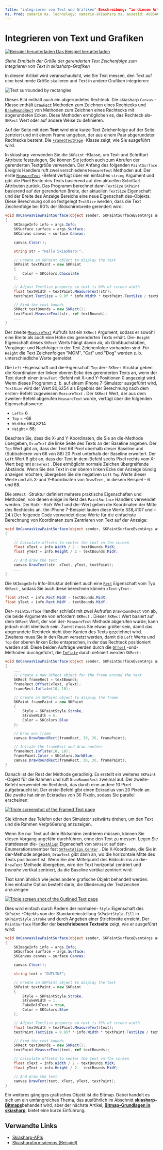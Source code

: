 ```yaml
---
Title: "integrieren von Text und Grafiken" Beschreibung: "in diesem Artikel wird erläutert, wie Sie die Größe der gerenderten Text Zeichenfolge für die Integration von Text mit skiasharp-Grafiken in Xamarin.Forms Anwendungen bestimmen und dies mit Beispielcode veranschaulichen."
ms. Prod: xamarin ms. Technology: xamarin-skiasharp ms. assetid: A0B5AC82-7736-4AD8-AA16-FE43E18D203C Author: davidbritch ms. Author: dabritch ms. Date: 03/10/2017 NO-LOC: [ Xamarin.Forms , Xamarin.Essentials ]
---
```


# <a name="integrating-text-and-graphics"></a>Integrieren von Text und Grafiken

[![Beispiel herunterladen](~/media/shared/download.png) Das Beispiel herunterladen](https://docs.microsoft.com/samples/xamarin/xamarin-forms-samples/skiasharpforms-demos)

_Siehe Ermitteln der Größe der gerenderten Text Zeichenfolge zum Integrieren von Text in skiasharp-Grafiken_

In diesem Artikel wird veranschaulicht, wie Sie Text messen, den Text auf eine bestimmte Größe skalieren und Text in andere Grafiken integrieren:

![](text-images/textandgraphicsexample.png "Text surrounded by rectangles")

Dieses Bild enthält auch ein abgerundetes Rechteck. Die skiasharp `Canvas` -Klasse enthält [`DrawRect`](xref:SkiaSharp.SKCanvas.DrawRect*) Methoden zum Zeichnen eines Rechtecks und [`DrawRoundRect`](xref:SkiaSharp.SKCanvas.DrawRoundRect*) von Methoden zum Zeichnen eines Rechtecks mit abgerundeten Ecken. Diese Methoden ermöglichen es, das Rechteck als- `SKRect` Wert oder auf andere Weise zu definieren.

Auf der Seite mit dem **Text** wird eine kurze Text Zeichenfolge auf der Seite zentriert und mit einem Frame umgeben, der aus einem Paar abgerundeter Rechtecke besteht. Die [`FramedTextPage`](https://github.com/xamarin/xamarin-forms-samples/blob/master/SkiaSharpForms/Demos/Demos/SkiaSharpFormsDemos/Basics/FramedTextPage.cs) -Klasse zeigt, wie Sie ausgeführt wird.

In skiasharp verwenden Sie die `SKPaint` -Klasse, um Text-und Schriftart Attribute festzulegen, Sie können Sie jedoch auch zum Abrufen der gerenderten Textgröße verwenden. Der Anfang des folgenden `PaintSurface` Ereignis Handlers ruft zwei verschiedene `MeasureText` Methoden auf. Der erste [`MeasureText`](xref:SkiaSharp.SKPaint.MeasureText(System.String)) -Befehl verfügt über ein einfaches `string` Argument und gibt die Pixel Breite des Texts basierend auf den aktuellen Schriftart Attributen zurück. Das Programm berechnet dann `TextSize` `SKPaint` basierend auf der gerenderten Breite, der aktuellen `TextSize` Eigenschaft und der Breite des Anzeige Bereichs eine neue Eigenschaft des-Objekts. Diese Berechnung soll so festgelegt `TextSize` werden, dass die Text Zeichenfolge bei 90% der Bildschirmbreite gerendert wird:

```csharp
void OnCanvasViewPaintSurface(object sender, SKPaintSurfaceEventArgs args)
{
    SKImageInfo info = args.Info;
    SKSurface surface = args.Surface;
    SKCanvas canvas = surface.Canvas;

    canvas.Clear();

    string str = "Hello SkiaSharp!";

    // Create an SKPaint object to display the text
    SKPaint textPaint = new SKPaint
    {
        Color = SKColors.Chocolate
    };

    // Adjust TextSize property so text is 90% of screen width
    float textWidth = textPaint.MeasureText(str);
    textPaint.TextSize = 0.9f * info.Width * textPaint.TextSize / textWidth;

    // Find the text bounds
    SKRect textBounds = new SKRect();
    textPaint.MeasureText(str, ref textBounds);
    ...
}
```

Der zweite [`MeasureText`](xref:SkiaSharp.SKPaint.MeasureText(System.String,SkiaSharp.SKRect@)) Aufrufs hat ein `SKRect` Argument, sodass er sowohl eine Breite als auch eine Höhe des gerenderten Texts erhält. Die- `Height` Eigenschaft dieses `SKRect` Werts hängt davon ab, ob Großbuchstaben, Vorgänger und Nachfolger in der Text Zeichenfolge vorhanden sind. Für `Height` die Text Zeichenfolgen "MOM", "Cat" und "Dog" werden z. b. unterschiedliche Werte gemeldet.

Die `Left` -Eigenschaft und die-Eigenschaft `Top` der- `SKRect` Struktur geben die Koordinaten der linken oberen Ecke des gerenderten Texts an, wenn der Text durch einen `DrawText` -Befehl mit X-und Y-Positionen 0 angezeigt wird. Wenn dieses Programm z. b. auf einem iPhone 7-Simulator ausgeführt wird, `TextSize` wird der Wert 90,6254 als Ergebnis der Berechnung nach dem ersten-Befehl zugewiesen `MeasureText` . Der `SKRect` Wert, der aus dem zweiten-Befehl abgerufen `MeasureText` wurde, verfügt über die folgenden Eigenschaftswerte:

- `Left`= 6
- `Top` = &ndash;68
- `Width`= 664,8214
- `Height`= 88;

Beachten Sie, dass die X-und Y-Koordinaten, die Sie an die-Methode übergeben, `DrawText` die linke Seite des Texts an der Baseline angeben. Der `Top` Wert gibt an, dass der Text 68 Pixel oberhalb dieser Baseline und (Subtrahieren von 68 von 88) 20 Pixel unterhalb der Baseline erweitert. Der `Left` Wert 6 gibt an, dass der Text in dem-Befehl sechs Pixel rechts vom X-Wert beginnt `DrawText` . Dies ermöglicht normale Zeichen übergreifende Abstände. Wenn Sie den Text in der oberen linken Ecke der Anzeige bündig anzeigen möchten, übergeben Sie die negativen `Left` `Top` Werte dieser Werte und als X-und Y-Koordinaten von `DrawText` , in diesem Beispiel &ndash; 6 und 68.

Die `SKRect` -Struktur definiert mehrere praktische Eigenschaften und Methoden, von denen einige im Rest des `PaintSurface` Handlers verwendet werden. Der `MidX` - `MidY` Wert und der-Wert geben die Koordinaten der Mitte des Rechtecks an. (Im iPhone 7-Beispiel lauten diese Werte 338,4107 und &ndash; 24.) Der folgende Code verwendet diese Werte für die einfachste Berechnung von Koordinaten zum Zentrieren von Text auf der Anzeige:

```csharp
void OnCanvasViewPaintSurface(object sender, SKPaintSurfaceEventArgs args)
{
    ...
    // Calculate offsets to center the text on the screen
    float xText = info.Width / 2 - textBounds.MidX;
    float yText = info.Height / 2 - textBounds.MidY;

    // And draw the text
    canvas.DrawText(str, xText, yText, textPaint);
    ...
}
```

Die `SKImageInfo` Info-Struktur definiert auch eine [`Rect`](xref:SkiaSharp.SKImageInfo.Rect) Eigenschaft vom Typ `SKRect` , sodass Sie auch diese berechnen können `xText` `yText` :

```csharp
float xText = info.Rect.MidX - textBounds.MidX;
float yText = info.Rect.MidY - textBounds.MidY;
```

Der- `PaintSurface` Handler schließt mit zwei Aufrufen `DrawRoundRect` von ab, die beide Argumente von erfordern `SKRect` . Dieser `SKRect` Wert basiert auf dem `SKRect` Wert, der von der- `MeasureText` Methode abgerufen wurde, kann jedoch nicht identisch sein. Zuerst muss Sie etwas größer sein, damit das abgerundete Rechteck nicht über Kanten des Texts gezeichnet wird. Zweitens muss Sie in den Raum versetzt werden, damit die `Left` Werte und `Top` der oberen linken Ecke entsprechen, in der das Rechteck positioniert werden soll. Diese beiden Aufträge werden durch die [`Offset`](xref:SkiaSharp.SKRect.Offset*) -und-Methoden durchgeführt, die [`Inflate`](xref:SkiaSharp.SKRect.Inflate*) durch definiert werden `SKRect` :

```csharp
void OnCanvasViewPaintSurface(object sender, SKPaintSurfaceEventArgs args)
{
    ...
    // Create a new SKRect object for the frame around the text
    SKRect frameRect = textBounds;
    frameRect.Offset(xText, yText);
    frameRect.Inflate(10, 10);

    // Create an SKPaint object to display the frame
    SKPaint framePaint = new SKPaint
    {
        Style = SKPaintStyle.Stroke,
        StrokeWidth = 5,
        Color = SKColors.Blue
    };

    // Draw one frame
    canvas.DrawRoundRect(frameRect, 20, 20, framePaint);

    // Inflate the frameRect and draw another
    frameRect.Inflate(10, 10);
    framePaint.Color = SKColors.DarkBlue;
    canvas.DrawRoundRect(frameRect, 30, 30, framePaint);
}
```

Danach ist der Rest der Methode geradlinig. Es erstellt ein weiteres `SKPaint` -Objekt für die Rahmen und ruft `DrawRoundRect` zweimal auf. Der zweite-Befehl verwendet ein Rechteck, das durch eine andere 10 Pixel aufgebraucht ist. Der erste-Befehl gibt einen Eckradius von 20 Pixeln an. Die zweite hat einen Eckradius von 30 Pixeln, sodass Sie parallel erscheinen:

 [![](text-images/framedtext-small.png "Triple screenshot of the Framed Text page")](text-images/framedtext-large.png#lightbox "Triple screenshot of the Framed Text page")

Sie können das Telefon oder den Simulator seitwärts drehen, um den Text und die Rahmen Vergrößerung anzuzeigen.

Wenn Sie nur Text auf dem Bildschirm zentrieren müssen, können Sie diesen Vorgang ungefähr durchführen, ohne den Text zu messen. Legen Sie stattdessen die- [`TextAlign`](xref:SkiaSharp.SKPaint.TextAlign) Eigenschaft von `SKPaint` auf den-Enumerationsmember fest [`SKTextAlign.Center`](xref:SkiaSharp.SKTextAlign) . Die X-Koordinate, die Sie in der-Methode angeben, `DrawText` gibt dann an, wo die horizontale Mitte des Texts positioniert ist. Wenn Sie den Mittelpunkt des Bildschirms an die- `DrawText` Methode übergeben, wird der Text horizontal zentriert und *beinahe* vertikal zentriert, da die Baseline vertikal zentriert wird.

Text kann ähnlich wie jedes andere grafische Objekt behandelt werden. Eine einfache Option besteht darin, die Gliederung der Textzeichen anzuzeigen:

[![](text-images/outlinedtext-small.png "Triple screen shot of the Outlined Text page")](text-images/outlinedtext-large.png#lightbox "Triple screenshot of the Outlined Text page")

Dies wird einfach durch Ändern der normalen- `Style` Eigenschaft des `SKPaint` -Objekts von der Standardeinstellung `SKPaintStyle.Fill` in `SKPaintStyle.Stroke` und durch Angeben einer Strichbreite erreicht. Der `PaintSurface` Handler der **beschriebenen Textseite** zeigt, wie er ausgeführt wird:

```csharp
void OnCanvasViewPaintSurface(object sender, SKPaintSurfaceEventArgs args)
{
    SKImageInfo info = args.Info;
    SKSurface surface = args.Surface;
    SKCanvas canvas = surface.Canvas;

    canvas.Clear();

    string text = "OUTLINE";

    // Create an SKPaint object to display the text
    SKPaint textPaint = new SKPaint
    {
        Style = SKPaintStyle.Stroke,
        StrokeWidth = 1,
        FakeBoldText = true,
        Color = SKColors.Blue
    };

    // Adjust TextSize property so text is 95% of screen width
    float textWidth = textPaint.MeasureText(text);
    textPaint.TextSize = 0.95f * info.Width * textPaint.TextSize / textWidth;

    // Find the text bounds
    SKRect textBounds = new SKRect();
    textPaint.MeasureText(text, ref textBounds);

    // Calculate offsets to center the text on the screen
    float xText = info.Width / 2 - textBounds.MidX;
    float yText = info.Height / 2 - textBounds.MidY;

    // And draw the text
    canvas.DrawText(text, xText, yText, textPaint);
}
```

Ein weiteres gängiges grafisches Objekt ist die Bitmap. Dabei handelt es sich um ein umfangreiches Thema, das ausführlich im Abschnitt [**skiasharp-Bitmaps**](../bitmaps/index.md)behandelt wird, aber der nächste Artikel, [**Bitmap-Grundlagen in skiasharp**](bitmaps.md), bietet eine kurze Einführung.

## <a name="related-links"></a>Verwandte Links

- [Skiasharp-APIs](https://docs.microsoft.com/dotnet/api/skiasharp)
- [Skiasharpformsdemos (Beispiel)](https://docs.microsoft.com/samples/xamarin/xamarin-forms-samples/skiasharpforms-demos)
